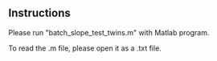 ## Instructions

Please run "batch_slope_test_twins.m" with Matlab program.

To read the .m file, please open it as a .txt file.
